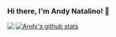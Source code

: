 ### Hi there, I'm Andy Natalino! 👋

<!--
**andynl/andynl** is a ✨ _special_ ✨ repository because its `README.md` (this file) appears on your GitHub profile.

Here are some ideas to get you started:

- 🔭 I’m currently working on Smartin Teknologi Sistem
- 🌱 I’m currently learning Spark, Kafka, Data Engineering, Python, Scala, SQL, NoSQL, Cloud Computing and so on.
- 👯 I’m looking to collaborate on ...
- 🤔 I’m looking for help with ...
- 💬 Ask me about ...
- 📫 How to reach me: ...
- 😄 Pronouns: ...
- ⚡ Fun fact: ...
-->
<a href="https://github.com/anuraghazra/github-readme-stats">
  <img align="center" src="https://github-readme-stats.anuraghazra1.vercel.app/api?username=andynl&show_icons=true&include_all_commits=true&theme=material-palenight" alt="Andy's github stats" />
</a>
<a href="https://github.com/anuraghazra/convoychat">
  <img align="left" src="https://github-readme-stats.vercel.app/api/top-langs/?username=andynl&layout=compact&theme=material-palenight" />
</a>
